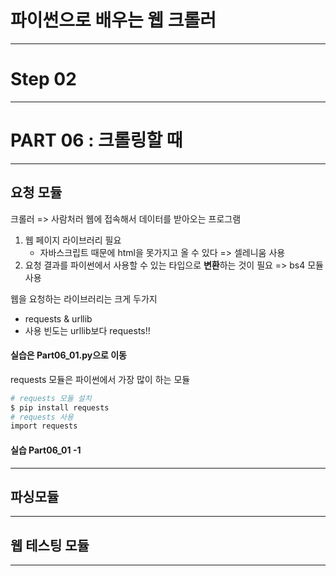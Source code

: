 # 파이썬으로 배우는 웹 크롤러 
---
# Step 02      
---

# PART 06 : 크롤링할 때 
---
## 요청 모듈         
크롤러 => 사람처러 웹에 접속해서 데이터를 받아오는 프로그램      
1. 웹 페이지 라이브러리 필요      
    - 자바스크립트 때문에 html을 못가지고 올 수 있다 => 셀레니움 사용 
2. 요청 결과를 파이썬에서 사용할 수 있는 타입으로  **변환**하는 것이 필요 => bs4 모듈 사용     
 
웹을 요청하는 라이브러리는 크게 두가지      
- requests & urllib     
- 사용 빈도는  urllib보다 requests!!      

#### 실습은 Part06_01.py으로 이동      
requests 모듈은 파이썬에서 가장 많이 하는 모듈       
```bash
# requests 모듈 설치 
$ pip install requests
# requests 사용 
import requests
```
#### 실습 Part06_01 -1 



---    
## 파싱모듈    

---

## 웹 테스팅 모듈   

---
